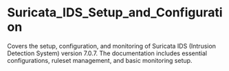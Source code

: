 # Suricata_IDS_Setup_and_Configuration
Covers the setup, configuration, and monitoring of Suricata IDS (Intrusion Detection System) version 7.0.7. The documentation includes essential configurations, ruleset management, and basic monitoring setup.

